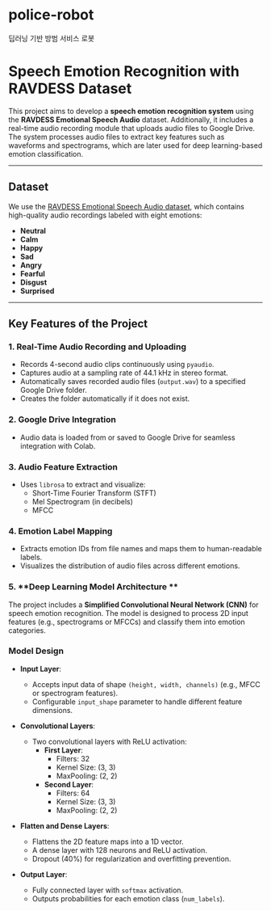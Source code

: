 # police-robot
딥러닝 기반 방범 서비스 로봇

# Speech Emotion Recognition with RAVDESS Dataset

This project aims to develop a **speech emotion recognition system** using the **RAVDESS Emotional Speech Audio** dataset. Additionally, it includes a real-time audio recording module that uploads audio files to Google Drive. The system processes audio files to extract key features such as waveforms and spectrograms, which are later used for deep learning-based emotion classification.

---

## **Dataset**
We use the [RAVDESS Emotional Speech Audio dataset](https://www.kaggle.com/datasets/uwrfkaggler/ravdess-emotional-speech-audio), which contains high-quality audio recordings labeled with eight emotions:
- **Neutral**
- **Calm**
- **Happy**
- **Sad**
- **Angry**
- **Fearful**
- **Disgust**
- **Surprised**

---

## **Key Features of the Project**
### 1. **Real-Time Audio Recording and Uploading**
- Records 4-second audio clips continuously using `pyaudio`.
- Captures audio at a sampling rate of 44.1 kHz in stereo format.
- Automatically saves recorded audio files (`output.wav`) to a specified Google Drive folder.
- Creates the folder automatically if it does not exist.

### 2. **Google Drive Integration**
- Audio data is loaded from or saved to Google Drive for seamless integration with Colab.

### 3. **Audio Feature Extraction**
- Uses `librosa` to extract and visualize:
  - Short-Time Fourier Transform (STFT)
  - Mel Spectrogram (in decibels)
  - MFCC

### 4. **Emotion Label Mapping**
- Extracts emotion IDs from file names and maps them to human-readable labels.
- Visualizes the distribution of audio files across different emotions.

### 5. **Deep Learning Model Architecture **
The project includes a **Simplified Convolutional Neural Network (CNN)** for speech emotion recognition. The model is designed to process 2D input features (e.g., spectrograms or MFCCs) and classify them into emotion categories.

### **Model Design**
- **Input Layer**:
  - Accepts input data of shape `(height, width, channels)` (e.g., MFCC or spectrogram features).
  - Configurable `input_shape` parameter to handle different feature dimensions.

- **Convolutional Layers**:
  - Two convolutional layers with ReLU activation:
    - **First Layer**:
      - Filters: 32
      - Kernel Size: (3, 3)
      - MaxPooling: (2, 2)
    - **Second Layer**:
      - Filters: 64
      - Kernel Size: (3, 3)
      - MaxPooling: (2, 2)

- **Flatten and Dense Layers**:
  - Flattens the 2D feature maps into a 1D vector.
  - A dense layer with 128 neurons and ReLU activation.
  - Dropout (40%) for regularization and overfitting prevention.

- **Output Layer**:
  - Fully connected layer with `softmax` activation.
  - Outputs probabilities for each emotion class (`num_labels`).
